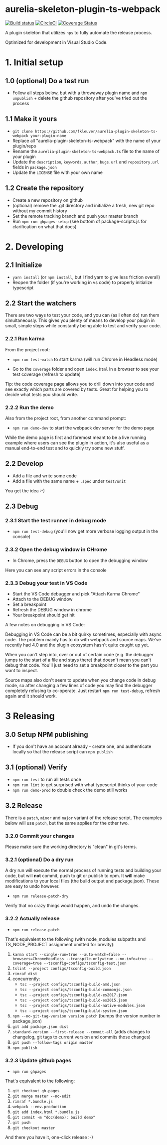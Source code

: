 # aurelia-skeleton-plugin-ts-webpack

[![Build status](https://ci.appveyor.com/api/projects/status/REPLACE_THIS/branch/master?svg=true)](https://ci.appveyor.com/project/aurelia-contrib/aurelia-plugin-skeleton-ts-webpack/branch/master)
[![CircleCI](https://circleci.com/gh/aurelia-contrib/aurelia-plugin-skeleton-ts-webpack.svg?style=svg)](https://circleci.com/gh/aurelia-contrib/aurelia-plugin-skeleton-ts-webpack)
[![Coverage Status](https://coveralls.io/repos/github/aurelia-contrib/aurelia-plugin-skeleton-ts-webpack/badge.svg?branch=master)](https://coveralls.io/github/aurelia-contrib/aurelia-plugin-skeleton-ts-webpack?branch=master)

A plugin skeleton that utilizes `nps` to fully automate the release process.

Optimized for development in Visual Studio Code.

# 1. Initial setup

## 1.0 (optional) Do a test run

-  Follow all steps below, but with a throwaway plugin name and `npm unpublish` + delete the github repository after you've tried out the process

## 1.1 Make it yours

- `git clone https://github.com/fkleuver/aurelia-plugin-skeleton-ts-webpack your-plugin-name`
- Replace all "aurelia-plugin-skeleton-ts-webpack" with the name of your plugin/repo
- Rename the `aurelia-plugin-skeleton-ts-webpack.ts` file to the name of your plugin
- Update the `description`, `keywords`, `author`, `bugs.url` and `repository.url` fields in `package.json`
- Update the `LICENSE` file with your own name

## 1.2 Create the repository

- Create a new repository on github
- (optional) remove the .git directory and initialize a fresh, new git repo without my commit history
- Set the remote tracking branch and push your master branch
- Run `npm run ghpages-setup` (see bottom of package-scripts.js for clarification on what that does)

# 2. Developing

## 2.1 Initialize

- `yarn install` (or `npm install`, but I find yarn to give less friction overall)
- Reopen the folder (if you're working in vs code) to properly initialize typescript

## 2.2 Start the watchers

There are two ways to test your code, and you can (as I often do) run them simultaneously. This gives you plenty of means to develop your plugin in small, simple steps while constantly being able to test and verify your code.

### 2.2.1 Run karma

From the project root:
- `npm run test-watch` to start karma (will run Chrome in Headless mode)

- Go to the `coverage` folder and open `index.html` in a browser to see your test coverage (refresh to update)

Tip: the code coverage page allows you to drill down into your code and see exactly which parts are covered by tests. Great for helping you to decide what tests you should write.

### 2.2.2 Run the demo

Also from the project root, from another command prompt:
- `npm run demo-dev` to start the webpack dev server for the demo page

While the demo page is first and foremost meant to be a live running example where users can see the plugin in action, it's also useful as a manual end-to-end test and to quickly try some new stuff.

## 2.2 Develop

- Add a file and write some code
- Add a file with the same name + `.spec` under `test/unit`

You get the idea :-)

## 2.3 Debug

### 2.3.1 Start the test runner in debug mode

- `npm run test-debug` (you'll now get more verbose logging output in the console)

### 2.3.2 Open the debug window in CHrome

- In Chrome, press the `DEBUG` button to open the debugging window

Here you can see any script errors in the console

### 2.3.3 Debug your test in VS Code


- Start the VS Code debugger and pick "Attach Karma Chrome"
- Attach to the DEBUG window
- Set a breakpoint
- Refresh the DEBUG window in chrome
- Your breakpoint should get hit

A few notes on debugging in VS Code:

Debugging in VS Code can be a bit quirky sometimes, especially with async code. The problem mainly has to do with webpack and source maps. We've recently had 4.0 and the plugin ecosystem hasn't quite caught up yet.

When you can't step into, over or out of certain code (e.g. the debugger jumps to the start of a file and stays there) that doesn't mean you can't debug that code. You'll just need to set a breakpoint closer to the part you want to inspect.

Source maps also don't seem to update when you change code in debug mode, so after changing a few lines of code you may find the debugger completely refusing to co-operate. Just restart `npm run test-debug`, refresh again and it should work.


# 3 Releasing

## 3.0 Setup NPM publishing

- If you don't have an account already - create one, and authenticate locally so that the release script can `npm publish`


## 3.1 (optional) Verify

- `npm run test` to run all tests once
- `npm run lint` to get surprised with what typescript thinks of your code
- `npm run demo-prod` to double check the demo still works


## 3.2 Release

There is a `patch`, `minor` and `major` variant of the release script. The examples below will use `patch`, but the same applies for the other two.

### 3.2.0 Commit your changes

Please make sure the working directory is "clean" in git's terms.

### 3.2.1 (optional) Do a dry run

A dry run will execute the normal process of running tests and building your code, but will **not** commit, push to git or publish to npm. It **will** make modifications to your local files (the build output and package.json). These are easy to undo however.

- `npm run release-patch-dry`

Verify that no crazy things would happen, and undo the changes.

### 3.2.2 Actually release

- `npm run release-patch`

That's equivalent to the following (with node_modules subpaths and TS_NODE_PROJECT assignment omitted for brevity):

1.  `karma start --single-run=true --auto-watch=false --browsers=ChromeHeadless --transpile-only=true --no-info=true --coverage=true --tsconfig=configs/tsconfig-test.json`
2.  `tslint --project configs/tsconfig-build.json`
3. `rimraf dist`
4. concurrently:
    - `tsc --project configs/tsconfig-build-amd.json`
    - `tsc --project configs/tsconfig-build-commonjs.json`
    - `tsc --project configs/tsconfig-build-es2017.json`
    - `tsc --project configs/tsconfig-build-es2015.json`
    - `tsc --project configs/tsconfig-build-native-modules.json`
    - `tsc --project configs/tsconfig-build-system.json`
5. `npm --no-git-tag-version version patch` (bumps the version number in package.json)
6. `git add package.json dist`
7. `standard-version --first-release --commit-all` (adds changes to changelog, git tags to current version and commits those changes)
8. `git push --follow-tags origin master`
9. `npm publish`

### 3.2.3 Update github pages

- `npm run ghpages`

That's equivalent to the following:

1. `git checkout gh-pages`
2. `git merge master --no-edit`
3. `rimraf *.bundle.js`
4. `webpack --env.production`
5. `git add index.html *.bundle.js`
6. `git commit -m "doc(demo): build demo"`
7. `git push`
8. `git checkout master`

And there you have it, one-click release :-)
